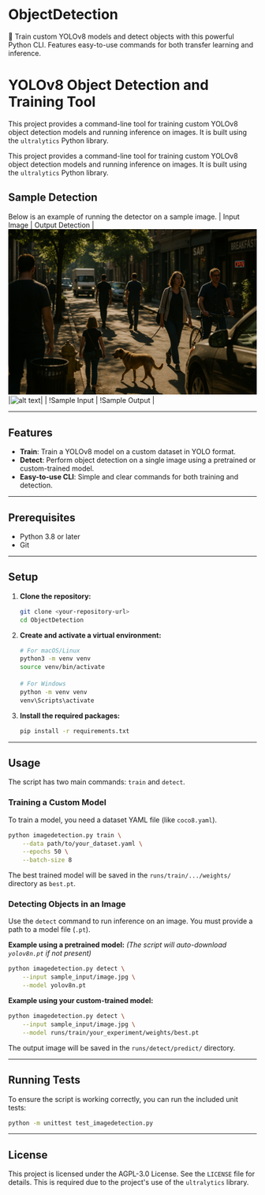 # ObjectDetection
🚀 Train custom YOLOv8 models and detect objects with this powerful Python CLI. Features easy-to-use commands for both transfer learning and inference.

# YOLOv8 Object Detection and Training Tool

This project provides a command-line tool for training custom YOLOv8 object detection models and running inference on images. It is built using the `ultralytics` Python library.


This project provides a command-line tool for training custom YOLOv8 object detection models and running inference on images. It is built using the `ultralytics` Python library.

## Sample Detection

Below is an example of running the detector on a sample image.
| Input Image | Output Detection |
![alt text](<ChatGPT Image Sep 9, 2025, 10_27_21 PM.png>)|![alt text](<runs/detect/predict/ChatGPT Image Sep 9, 2025, 10_27_21 PM.jpg>)|
| !Sample Input | !Sample Output |


---

## Features

- **Train**: Train a YOLOv8 model on a custom dataset in YOLO format.
- **Detect**: Perform object detection on a single image using a pretrained or custom-trained model.
- **Easy-to-use CLI**: Simple and clear commands for both training and detection.

---

## Prerequisites

- Python 3.8 or later
- Git

---

## Setup

1.  **Clone the repository:**
    ```bash
    git clone <your-repository-url>
    cd ObjectDetection
    ```

2.  **Create and activate a virtual environment:**
    ```bash
    # For macOS/Linux
    python3 -m venv venv
    source venv/bin/activate

    # For Windows
    python -m venv venv
    venv\Scripts\activate
    ```

3.  **Install the required packages:**
    ```bash
    pip install -r requirements.txt
    ```

---

## Usage

The script has two main commands: `train` and `detect`.

### Training a Custom Model

To train a model, you need a dataset YAML file (like `coco8.yaml`).
 
```bash
python imagedetection.py train \
    --data path/to/your_dataset.yaml \
    --epochs 50 \
    --batch-size 8
```

The best trained model will be saved in the `runs/train/.../weights/` directory as `best.pt`.

### Detecting Objects in an Image

Use the `detect` command to run inference on an image. You must provide a path to a model file (`.pt`).

**Example using a pretrained model:**
*(The script will auto-download `yolov8n.pt` if not present)*
```bash
python imagedetection.py detect \
    --input sample_input/image.jpg \
    --model yolov8n.pt
```

**Example using your custom-trained model:**
```bash
python imagedetection.py detect \
    --input sample_input/image.jpg \
    --model runs/train/your_experiment/weights/best.pt
```

The output image will be saved in the `runs/detect/predict/` directory.

---

## Running Tests

To ensure the script is working correctly, you can run the included unit tests:

```bash
python -m unittest test_imagedetection.py
```

---

## License

This project is licensed under the AGPL-3.0 License. See the `LICENSE` file for details. This is required due to the project's use of the `ultralytics` library.
```
